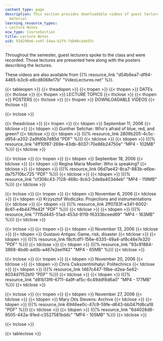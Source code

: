 ```yaml
---
content_type: page
description: This section provides downloadable videos of guest lectures and associated
  material.
learning_resource_types:
- Lecture Notes
ocw_type: CourseSection
title: Lecture Notes
uid: 916298e6-ce4f-54aa-b2f4-fdb96cade55c
---
```


Throughout the semester, guest lecturers spoke to the class and were recorded. Those lectures are presented here along with the posters describing the lectures.

These videos are also available from {{% resource_link "d54b6ea7-df94-4465-b3c6-e8cd8068e17b" "VideoLectures.net" %}}.

{{< tableopen >}}
{{< theadopen >}}
{{< tropen >}}
{{< thopen >}}
DATEs
{{< thclose >}}
{{< thopen >}}
LECTURE TOPICS
{{< thclose >}}
{{< thopen >}}
POSTERS
{{< thclose >}}
{{< thopen >}}
DOWNLOADABLE VIDEOS
{{< thclose >}}

{{< trclose >}}

{{< theadclose >}}
{{< tropen >}}
{{< tdopen >}}
September 11, 2006
{{< tdclose >}}
{{< tdopen >}}
Gunther Selichar: Who's afraid of blue, red, and green?
{{< tdclose >}}
{{< tdopen >}}
({{% resource_link 2809b205-4c5c-d954-a202-2a9fd0b7d85d "PDF" %}})
{{< tdclose >}}
{{< tdopen >}}
({{% resource_link "4ff10f87-269e-43db-8037-70e86b24750e" "MP4 - 102MB" %}})
{{< tdclose >}}

{{< trclose >}}
{{< tropen >}}
{{< tdopen >}}
September 18, 2006
{{< tdclose >}}
{{< tdopen >}}
Regina Maria Moeller: Who is speaking?
{{< tdclose >}}
{{< tdopen >}}
({{% resource_link 06d7ae42-8ca7-883b-e6be-da75710bc725 "PDF" %}})
{{< tdclose >}}
{{< tdopen >}}
({{% resource_link "cf308c43-7128-468c-8cb3-2de8a403d4eb" "MP4 - 119MB" %}})
{{< tdclose >}}

{{< trclose >}}
{{< tropen >}}
{{< tdopen >}}
November 6, 2006
{{< tdclose >}}
{{< tdopen >}}
Krzysztof Wodiczko: Projections and instrumentations
{{< tdclose >}}
{{< tdopen >}}
({{% resource_link 2ff0783f-e341-6002-8c61-e4b447ffe42f "PDF" %}})
{{< tdclose >}}
{{< tdopen >}}
({{% resource_link "7115d445-51ad-453d-9119-f6333bceed69" "MP4 - 163MB" %}})
{{< tdclose >}}

{{< trclose >}}
{{< tropen >}}
{{< tdopen >}}
November 13, 2006
{{< tdclose >}}
{{< tdopen >}}
Gustavo Artigas: Game, risk, disaster
{{< tdclose >}}
{{< tdopen >}}
({{% resource_link f8cfcdf1-156e-6335-49a4-af8c48e7e320 "PDF" %}})
{{< tdclose >}}
{{< tdopen >}}
({{% resource_link "93c91884-3868-4bd6-ad0b-a467e2ee1f42" "MP4 - 65MB" %}})
{{< tdclose >}}

{{< trclose >}}
{{< tropen >}}
{{< tdopen >}}
November 20, 2006
{{< tdclose >}}
{{< tdopen >}}
Chris Csikszentmihalyi: Politechnics
{{< tdclose >}}
{{< tdopen >}}
({{% resource_link 1467c447-19be-d2ea-5e62-8034d7f52bf0 "PDF" %}})
{{< tdclose >}}
{{< tdopen >}}
({{% resource_link "d81b13f6-6711-4a9f-af5c-6c49ddf8d6a0" "MP4 - 177MB" %}})
{{< tdclose >}}

{{< trclose >}}
{{< tropen >}}
{{< tdopen >}}
November 27, 2006
{{< tdclose >}}
{{< tdopen >}}
Mary Otis Stevens: Archive
{{< tdclose >}}
{{< tdopen >}}
({{% resource_link 6946ee0c-47c9-59fe-d643-bb047fd8ca18 "PDF" %}})
{{< tdclose >}}
{{< tdopen >}}
({{% resource_link "6d4028d8-9505-442a-91ed-c3527581bddc" "MP4 - 105MB" %}})
{{< tdclose >}}

{{< trclose >}}

{{< tableclose >}}